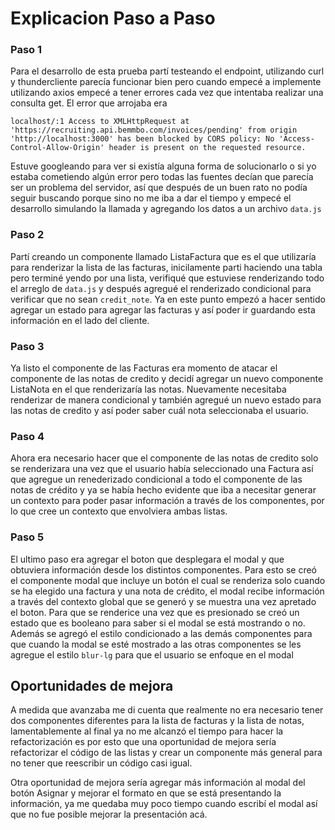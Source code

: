 # Explicacion Paso a Paso

### Paso 1

Para el desarrollo de esta prueba partí testeando el endpoint, utilizando curl y thundercliente parecía funcionar bien pero cuando empecé a implemente utilizando axios empecé a tener errores cada vez que intentaba realizar una consulta get. El error que arrojaba era

`localhost/:1 Access to XMLHttpRequest at 'https://recruiting.api.bemmbo.com/invoices/pending' from origin 'http://localhost:3000' has been blocked by CORS policy: No 'Access-Control-Allow-Origin' header is present on the requested resource.`

Estuve googleando para ver si existía alguna forma de solucionarlo o si yo estaba cometiendo algún error pero todas las fuentes decían que parecía ser un problema del servidor, así que después de un buen rato no podía seguir buscando porque sino no me iba a dar el tiempo y empecé el desarrollo simulando la llamada y agregando los datos a un archivo `data.js`

### Paso 2

Partí creando un componente llamado ListaFactura que es el que utilizaría para renderizar la lista de las facturas, inicilamente parti haciendo una tabla pero terminé yendo por una lista, verifiqué que estuviese renderizando todo el arreglo de `data.js` y después agregué el renderizado condicional para verificar que no sean `credit_note`. Ya en este punto empezó a hacer sentido agregar un estado para agregar las facturas y así poder ir guardando esta información en el lado del cliente.

### Paso 3

Ya listo el componente de las Facturas era momento de atacar el componente de las notas de credito y decidí agregar un nuevo componente ListaNota en el que renderizaría las notas. Nuevamente necesitaba renderizar de manera condicional y también agregué un nuevo estado para las notas de credito y así poder saber cuál nota seleccionaba el usuario. 

### Paso 4

Ahora era necesario hacer que el componente de las notas de credito solo se renderizara una vez que el usuario había seleccionado una Factura así que agregue un renederizado condicional a todo el componente de las notas de crédito y ya se había hecho evidente que iba a necesitar generar un contexto para poder pasar información a través de los componentes, por lo que cree un contexto que envolviera ambas listas.

### Paso 5

El ultimo paso era agregar el boton que desplegara el modal y que obtuviera información desde los distintos componentes. Para esto se creó el componente modal que incluye un botón el cual se renderiza solo cuando se ha elegido una factura y una nota de crédito, el modal recibe información a través del contexto global que se generó y se muestra una vez apretado el boton. Para que se renderice una vez que es presionado se creó un estado que es booleano para saber si el modal se está mostrando o no. Además se agregó el estilo condicionado a las demás componentes para que cuando la modal se esté mostrado a las otras componentes se les agregue el estilo `blur-lg` para que el usuario se enfoque en el modal

## Oportunidades de mejora

A medida que avanzaba me di cuenta que realmente no era necesario tener dos componentes diferentes para la lista de facturas y la lista de notas, lamentablemente al final ya no me alcanzó el tiempo para hacer la refactorización es por esto que una oportunidad de mejora sería refactorizar el código de las listas y crear un componente más general para no tener que reescribir un código casi igual.

Otra oportunidad de mejora sería agregar más información al modal del botón Asignar y mejorar el formato en que se está presentando la información, ya me quedaba muy poco tiempo cuando escribí el modal así que no fue posible mejorar la presentación acá.